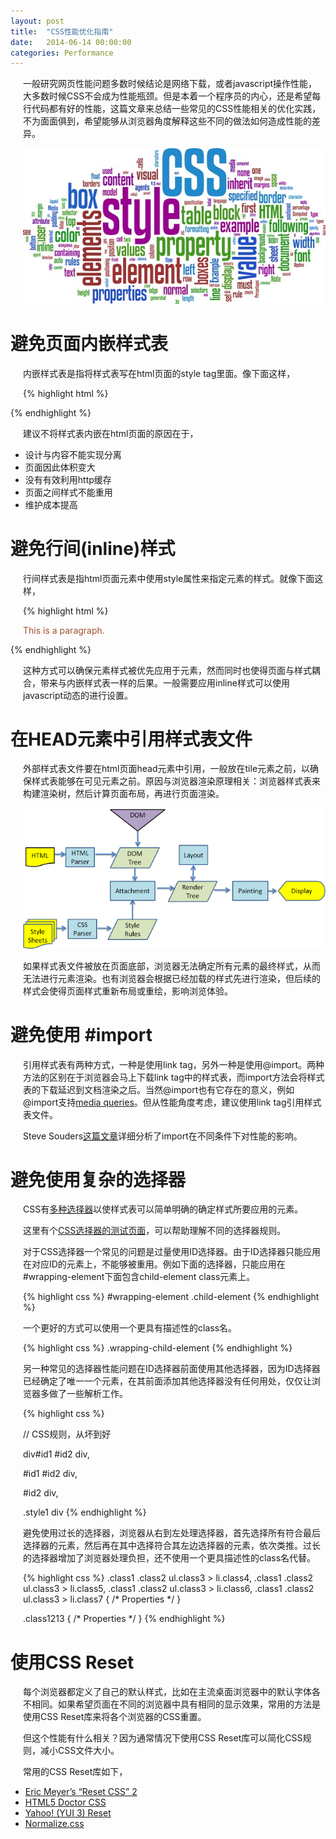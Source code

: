 ```yaml
---
layout: post
title:  "CSS性能优化指南"
date:   2014-06-14 00:00:00
categories: Performance
---
```


一般研究网页性能问题多数时候结论是网络下载，或者javascript操作性能，大多数时候CSS不会成为性能瓶颈。但是本着一个程序员的内心，还是希望每行代码都有好的性能，这篇文章来总结一些常见的CSS性能相关的优化实践，不为面面俱到，希望能够从浏览器角度解释这些不同的做法如何造成性能的差异。

![css](/assets/images/posts/wordle-css.jpg)

<!--more-->

# 避免页面内嵌样式表

内嵌样式表是指将样式表写在html页面的style tag里面。像下面这样，

{% highlight html %}
<head>
<style>
hr {color: sienna;}
p {margin-left: 20px;}
body {background-image: url("images/background.gif");}
</style>
</head>
{% endhighlight %}


建议不将样式表内嵌在html页面的原因在于，

*   设计与内容不能实现分离
*   页面因此体积变大
*   没有有效利用http缓存
*   页面之间样式不能重用
*   维护成本提高

# 避免行间(inline)样式

行间样式表是指html页面元素中使用style属性来指定元素的样式。就像下面这样，

{% highlight html %}
<p style="color:sienna;margin-left:20px;">This is a paragraph.</p>
{% endhighlight %}

这种方式可以确保元素样式被优先应用于元素，然而同时也使得页面与样式耦合，带来与内嵌样式表一样的后果。一般需要应用inline样式可以使用javascript动态的进行设置。

# 在HEAD元素中引用样式表文件

外部样式表文件要在html页面head元素中引用，一般放在tile元素之前，以确保样式表能够在可见元素之前。原因与浏览器渲染原理相关：浏览器样式表来构建渲染树，然后计算页面布局，再进行页面渲染。

![Webkit Workflow](/assets/images/posts/webkitflow.png)

如果样式表文件被放在页面底部，浏览器无法确定所有元素的最终样式，从而无法进行元素渲染。也有浏览器会根据已经加载的样式先进行渲染，但后续的样式会使得页面样式重新布局或重绘，影响浏览体验。

# 避免使用 #import

引用样式表有两种方式，一种是使用link tag，另外一种是使用@import。两种方法的区别在于浏览器会马上下载link tag中的样式表，而import方法会将样式表的下载延迟到文档渲染之后。当然@import也有它存在的意义，例如@import支持[media queries](http://drafts.csswg.org/mediaqueries3/#media0)。但从性能角度考虑，建议使用link tag引用样式表文件。

Steve Souders[这篇文章](http://www.stevesouders.com/blog/2009/04/09/dont-use-import/)详细分析了import在不同条件下对性能的影响。

# 避免使用复杂的选择器

CSS有[多种选择器](http://www.w3schools.com/cssref/css_selectors.asp)以使样式表可以简单明确的确定样式所要应用的元素。

这里有个[CSS选择器的测试页面](http://www.w3schools.com/cssref/trysel.asp)，可以帮助理解不同的选择器规则。

对于CSS选择器一个常见的问题是过量使用ID选择器。由于ID选择器只能应用在对应ID的元素上，不能够被重用。例如下面的选择器，只能应用在#wrapping-element下面包含child-element class元素上。

{% highlight css %}
#wrapping-element .child-element
{% endhighlight %}

一个更好的方式可以使用一个更具有描述性的class名。

{% highlight css %}
.wrapping-child-element
{% endhighlight %}

另一种常见的选择器性能问题在ID选择器前面使用其他选择器，因为ID选择器已经确定了唯一一个元素，在其前面添加其他选择器没有任何用处，仅仅让浏览器多做了一些解析工作。

{% highlight css %}

// CSS规则，从坏到好

div#id1 #id2 div,

#id1 #id2 div,

#id2 div,

.style1 div
{% endhighlight %}

避免使用过长的选择器，浏览器从右到左处理选择器，首先选择所有符合最后选择器的元素，然后再在其中选择符合其左边选择器的元素，依次类推。过长的选择器增加了浏览器处理负担，还不使用一个更具描述性的class名代替。

{% highlight css %}
.class1 .class2 ul.class3 > li.class4,
.class1 .class2 ul.class3 > li.class5,
.class1 .class2 ul.class3 > li.class6,
.class1 .class2 ul.class3 > li.class7
{
     /* Properties */
}

.class1213
{
     /* Properties */
}
{% endhighlight %}

# 使用CSS Reset

每个浏览器都定义了自己的默认样式，比如在主流桌面浏览器中的默认字体各不相同。如果希望页面在不同的浏览器中具有相同的显示效果，常用的方法是使用CSS Reset库来将各个浏览器的CSS重置。

但这个性能有什么相关？因为通常情况下使用CSS Reset库可以简化CSS规则，减小CSS文件大小。

常用的CSS Reset库如下，

*   [Eric Meyer’s “Reset CSS” 2](http://meyerweb.com/eric/tools/css/reset/)
*   [HTML5 Doctor CSS](http://html5doctor.com/html-5-reset-stylesheet/)
*   [Yahoo! (YUI 3) Reset](http://yuilibrary.com/yui/docs/cssreset/)
*   [Normalize.css](https://github.com/necolas/normalize.css)


